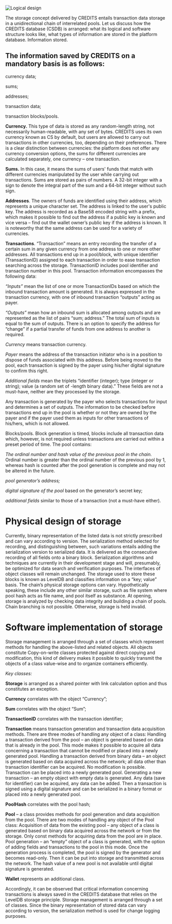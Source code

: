 ![Logical design](https://c.radikal.ru/c24/1805/18/28195f6925e5.jpg)

The storage concept delivered by CREDITS entails transaction data storage in a unidirectional chain of interrelated pools. Let us discuss how the CREDITS database (CSDB) is arranged: what its logical and software structure looks like, what types of information are stored in the platform database.
Information stored.

## The information saved by CREDITS on a mandatory basis is as follows:

currency data;

sums;

addresses;

transaction data;

transaction blocks/pools.

**Currency.** This type of data is stored as any random-length string, not necessarily human-readable, with any set of bytes. CREDITS uses its own currency known as CS by default, but users are allowed to carry out transactions in other currencies, too, depending on their preferences. There is a clear distinction between currencies: the platform does not offer any currency conversion options, the sums for different currencies are calculated separately, one currency – one transaction.

**Sums.** In this case, it means the sums of users' funds that match with different currencies manipulated by the user while carrying out transactions. Sums are stored as pairs of numbers. A 32-bit integer with a sign to denote the integral part of the sum and a 64-bit integer without such sign.

**Addresses**. The owners of funds are identified using their address, which represents a unique character set. The address is linked to the user's public key. The address is recorded as a Base58 encoded string with a prefix, which makes it possible to find out the address if a public key is known and vice versa – find out the wallet owner’s public key if the address is known. It is noteworthy that the same address can be used for a variety of currencies.

**Transactions**. “Transaction” means an entry recording the transfer of a certain sum in any given currency from one address to one or more other addresses. All transactions end up in a pool/block, with unique identifier (TransactionID) assigned to each transaction in order to ease transaction searching across the storage. TransactionID includes pool identifier and transaction number in this pool. Transaction information encompasses the following data:

*“Inputs”* mean the list of one or more TransactionIDs based on which the inbound transaction amount is generated. It is always expressed in the transaction currency, with one of inbound transaction “outputs” acting as payer.  

*“Outputs”* mean how an inbound sum is allocated among outputs and are represented as the list of pairs “sum; address.” The total sum of inputs is equal to the sum of outputs. There is an option to specify the address for “change” if a partial transfer of funds from one address to another is required.  

*Currency* means transaction currency.

*Payer* means the address of the transaction initiator who is in a position to dispose of funds associated with this address. Before being moved to the pool, each transaction is signed by the payer using his/her digital signature to confirm this right.

*Additional fields* mean the triplets “identifier (integer); type (integer or string); value (a random set of -length binary data).” These fields are not a must-have, neither are they processed by the storage.

Any transaction is generated by the payer who selects transactions for input and determines a set of outputs. The information to be checked before transactions end up in the pool is whether or not they are owned by the payer and if the payer used them as inputs for other transactions of his/hers, which is not allowed.

Blocks/pools. Block generation is timed, blocks include all transaction data which, however, is not required unless transactions are carried out within a preset period of time. The pool contains:

*The ordinal number and hash value of the previous pool in the chain.* Ordinal number is greater than the ordinal number of the previous pool by 1, whereas hash is counted after the pool generation is complete and may not be altered in the future. 

*pool generator’s address;*

*digital signature of the pool* based on the generator’s secret key;

*additional fields* similar to those of a transaction (not a must-have either).

# Physical design of storage
Currently, binary representation of the listed data is not strictly prescribed and can vary according to version. The serialization method selected for recording, and distinguishing between, such variations entails adding the serialization version to serialized data. It is delivered as the consecutive recording of all fields onto a binary block. Serialization algorithms and techniques are currently in their development stage and will, presumably, be optimized for data search and verification purposes. The interfaces of object classes will remain unchanged.
The storage used to store these blocks is known as LevelDB and classifies information on a “key; value” basis. The chain’s physical storage options can vary. Hypothetically speaking, these include any other similar storage, such as file system where pool hash acts as file name, and pool itself as substance. 
At opening, storage is analyzed by checking data integrity and building a chain of pools. Chain branching is not possible. Otherwise, storage is held invalid.

# Software implementation of storage
Storage management is arranged through a set of classes which represent methods for handling the above-listed and related objects. All objects constitute Copy-on-write classes protected against direct copying and modification, this kind of delivery makes it possible to quickly transmit the objects of a class value-wise and to organize containers efficiently.

*Key classes:*

**Storage** is arranged as a shared pointer with link calculation option and thus constitutes an exception.

**Currency** correlates with the object “Currency”;

**Sum** correlates with the object “Sum”; 

**TransactionID** correlates with the transaction identifier;

**Transaction** means transaction generation and transaction data acquisition methods. There are three modes of handling any object of a class:
Handling a transaction derived from the pool – an object is generated based on data that is already in the pool. This mode makes it possible to acquire all data concerning a transaction that cannot be modified or placed into a newly generated pool.
Handling a transaction derived from binary data – an object is generated based on data acquired across the network; all data other than transaction identifier can be acquired. No modification is possible. Transaction can be placed into a newly generated pool.
Generating a new transaction – an empty object with empty data is generated. Any data (save for identifier) can be acquired, any data can be added. Then a transaction is signed using a digital signature and can be serialized in a binary format or placed into a newly generated pool. 

**PoolHash** correlates with the pool hash;

**Pool** – a class provides methods for pool generation and data acquisition from the pool. There are two modes of handling any object of the Pool class:
Acquisition of data from the existing pool – any object of a class is generated based on binary data acquired across the network or from the storage. Only const methods for acquiring data from the pool are in place.
Pool generation – an “empty” object of a class is generated, with the option of adding fields and transactions to the pool in this mode. Once the generation process is completed, the pool is signed by the generator and becomes read-only. Then it can be put into storage and transmitted across the network. 
The hash value of a new pool is not available until digital signature is generated.

**Wallet** represents an additional class.

Accordingly, it can be observed that critical information concerning transactions is always saved in the CREDITS database that relies on the LevelDB storage principle. Storage management is arranged through a set of classes. Since the binary representation of stored data can vary according to version, the serialization method is used for change logging purposes. 

